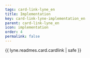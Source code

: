 ```yaml
---
tags: card-link-lyne_en
title: Implementation
key: card-link-lyne-implementation_en
parent: card-link-lyne_en
icon: implementation
order: 4
permalink: false  
---
```

{{ lyne.readmes.card.cardlink | safe }}



